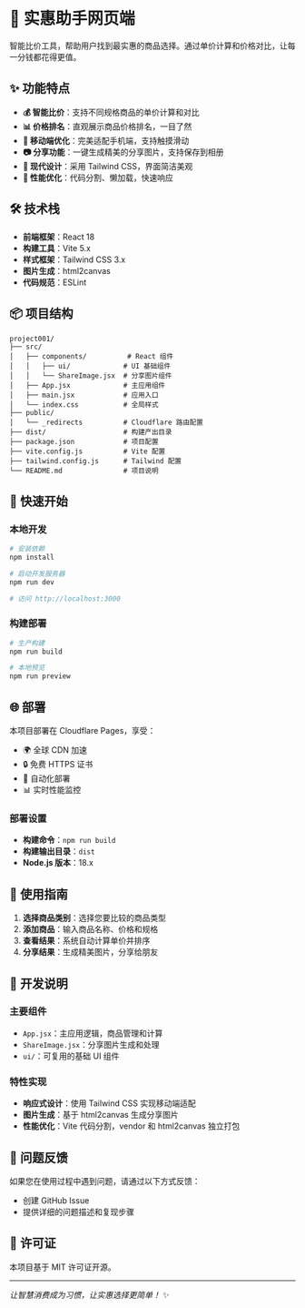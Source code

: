 # 🛒 实惠助手网页端

智能比价工具，帮助用户找到最实惠的商品选择。通过单价计算和价格对比，让每一分钱都花得更值。

## ✨ 功能特点

- **💰 智能比价**：支持不同规格商品的单价计算和对比
- **📊 价格排名**：直观展示商品价格排名，一目了然
- **📱 移动端优化**：完美适配手机端，支持触摸滑动
- **📷 分享功能**：一键生成精美的分享图片，支持保存到相册
- **🎨 现代设计**：采用 Tailwind CSS，界面简洁美观
- **🚀 性能优化**：代码分割、懒加载，快速响应

## 🛠 技术栈

- **前端框架**：React 18
- **构建工具**：Vite 5.x
- **样式框架**：Tailwind CSS 3.x
- **图片生成**：html2canvas
- **代码规范**：ESLint

## 📦 项目结构

```
project001/
├── src/
│   ├── components/          # React 组件
│   │   ├── ui/             # UI 基础组件
│   │   └── ShareImage.jsx  # 分享图片组件
│   ├── App.jsx             # 主应用组件
│   ├── main.jsx            # 应用入口
│   └── index.css           # 全局样式
├── public/
│   └── _redirects          # Cloudflare 路由配置
├── dist/                   # 构建产出目录
├── package.json            # 项目配置
├── vite.config.js          # Vite 配置
├── tailwind.config.js      # Tailwind 配置
└── README.md               # 项目说明
```

## 🚀 快速开始

### 本地开发

```bash
# 安装依赖
npm install

# 启动开发服务器
npm run dev

# 访问 http://localhost:3000
```

### 构建部署

```bash
# 生产构建
npm run build

# 本地预览
npm run preview
```

## 🌐 部署

本项目部署在 Cloudflare Pages，享受：
- 🌍 全球 CDN 加速
- 🔒 免费 HTTPS 证书  
- 🚀 自动化部署
- 📊 实时性能监控

### 部署设置
- **构建命令**：`npm run build`
- **构建输出目录**：`dist`
- **Node.js 版本**：18.x

## 📱 使用指南

1. **选择商品类别**：选择您要比较的商品类型
2. **添加商品**：输入商品名称、价格和规格
3. **查看结果**：系统自动计算单价并排序
4. **分享结果**：生成精美图片，分享给朋友

## 🔧 开发说明

### 主要组件
- `App.jsx`：主应用逻辑，商品管理和计算
- `ShareImage.jsx`：分享图片生成和处理
- `ui/`：可复用的基础 UI 组件

### 特性实现
- **响应式设计**：使用 Tailwind CSS 实现移动端适配
- **图片生成**：基于 html2canvas 生成分享图片
- **性能优化**：Vite 代码分割，vendor 和 html2canvas 独立打包

## 🐛 问题反馈

如果您在使用过程中遇到问题，请通过以下方式反馈：
- 创建 GitHub Issue
- 提供详细的问题描述和复现步骤

## 📄 许可证

本项目基于 MIT 许可证开源。

---

*让智慧消费成为习惯，让实惠选择更简单！* ✨ 